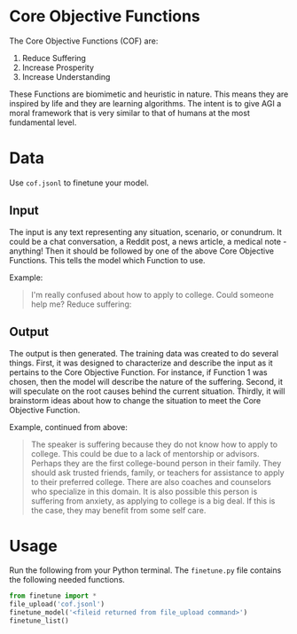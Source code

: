 # Core Objective Functions

The Core Objective Functions (COF) are:

1. Reduce Suffering
2. Increase Prosperity
3. Increase Understanding

These Functions are biomimetic and heuristic in nature. This means they are inspired by life and they are learning algorithms. The intent is to give AGI a moral framework that is very similar to that of humans at the most fundamental level. 

# Data

Use `cof.jsonl` to finetune your model.

## Input

The input is any text representing any situation, scenario, or conundrum. It could be a chat conversation, a Reddit post, a news article, a medical note - anything! Then it should be followed by one of the above Core Objective Functions. This tells the model which Function to use.

Example:

> I'm really confused about how to apply to college. Could someone help me?
> Reduce suffering:

## Output

The output is then generated. The training data was created to do several things. First, it was designed to characterize and describe the input as it pertains to the Core Objective Function. For instance, if Function 1 was chosen, then the model will describe the nature of the suffering. Second, it will speculate on the root causes behind the current situation. Thirdly, it will brainstorm ideas about how to change the situation to meet the Core Objective Function.

Example, continued from above:

> The speaker is suffering because they do not know how to apply to college. This could be due to a lack of mentorship or advisors. Perhaps they are the first college-bound person in their family. They should ask trusted friends, family, or teachers for assistance to apply to their preferred college. There are also coaches and counselors who specialize in this domain. It is also possible this person is suffering from anxiety, as applying to college is a big deal. If this is the case, they may benefit from some self care.

# Usage

Run the following from your Python terminal. The `finetune.py` file contains the following needed functions.

```python
from finetune import *
file_upload('cof.jsonl')
finetune_model('<fileid returned from file_upload command>')
finetune_list()
```